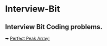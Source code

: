 # Interview-Bit
## Interview Bit Coding problems.

➡ [Perfect Peak Array!](https://github.com/JoelVStan/Interview-Bit/blob/main/Perfect%20Peak%20Array.c)
